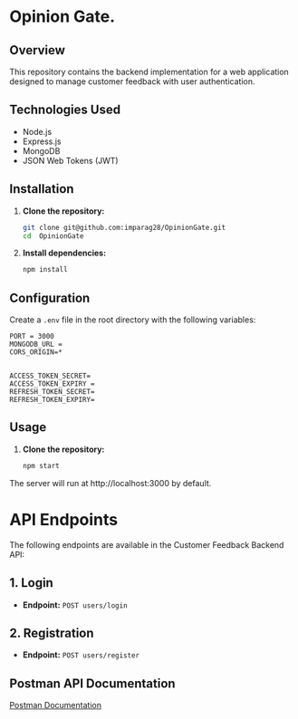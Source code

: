 # Opinion Gate.

## Overview

This repository contains the backend implementation for a web application designed to manage customer feedback with user authentication.

## Technologies Used

- Node.js
- Express.js
- MongoDB
- JSON Web Tokens (JWT)

## Installation

1. **Clone the repository:**

    ```bash
    git clone git@github.com:imparag28/OpinionGate.git
    cd  OpinionGate
    ```

2. **Install dependencies:**

    ```bash
    npm install
    ```

## Configuration

Create a `.env` file in the root directory with the following variables:

```env
PORT = 3000
MONGODB_URL =
CORS_ORIGIN=*


ACCESS_TOKEN_SECRET=
ACCESS_TOKEN_EXPIRY =
REFRESH_TOKEN_SECRET=
REFRESH_TOKEN_EXPIRY= 
```

## Usage

1. **Clone the repository:**

    ```bash
    npm start
The server will run at http://localhost:3000 by default.

# API Endpoints

The following endpoints are available in the Customer Feedback Backend API:

## 1. Login

- **Endpoint:** `POST users/login`

## 2. Registration

- **Endpoint:** `POST users/register`

## Postman API Documentation

[Postman Documentation](https://documenter.getpostman.com/view/31848798/2s9YsKeWhn)







